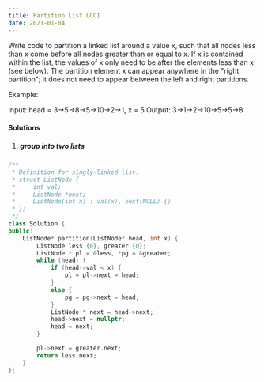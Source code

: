 ```yaml
---
title: Partition List LCCI
date: 2021-01-04
---
```

Write code to partition a linked list around a value x, such that all nodes less than x come before all nodes greater than or equal to x. If x is contained within the list, the values of x only need to be after the elements less than x (see below). The partition element x can appear anywhere in the "right partition"; it does not need to appear between the left and right partitions.

Example:

Input: head = 3->5->8->5->10->2->1, x = 5
Output: 3->1->2->10->5->5->8


#### Solutions

1. ##### group into two lists

```cpp
/**
 * Definition for singly-linked list.
 * struct ListNode {
 *     int val;
 *     ListNode *next;
 *     ListNode(int x) : val(x), next(NULL) {}
 * };
 */
class Solution {
public:
    ListNode* partition(ListNode* head, int x) {
        ListNode less {0}, greater {0};
        ListNode * pl = &less, *pg = &greater;
        while (head) {
            if (head->val < x) {
                pl = pl->next = head;
            }
            else {
                pg = pg->next = head;
            }
            ListNode * next = head->next;
            head->next = nullptr;
            head = next;
        }

        pl->next = greater.next;
        return less.next;
    }
};
```

